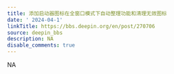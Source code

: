 ```yaml
---
title: 添加启动器图标在全窗口模式下自动整理功能和清理无效图标
date: ' 2024-04-1'
linkTitle: https://bbs.deepin.org/en/post/270706
source: deepin_bbs
description: NA
disable_comments: true
---
```

NA
